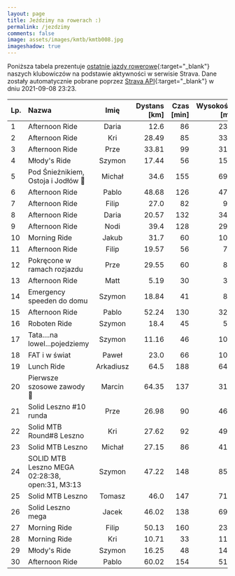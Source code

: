 ```yaml
---
layout: page
title: Jeździmy na rowerach :)
permalink: /jezdzimy
comments: false
image: assets/images/kmtb/kmtb008.jpg
imageshadow: true
---
```


Poniższa tabela prezentuje [ostatnie jazdy rowerowe](https://www.strava.com/clubs/336381){:target="_blank"} naszych klubowiczów na podstawie aktywności w serwisie Strava. Dane zostały automatycznie pobrane poprzez [Strava API](https://developers.strava.com/docs/reference/#api-Clubs-getClubActivitiesById){:target="_blank"} w dniu 2021-09-08 23:23.

Lp. | Nazwa | Imię | Dystans [km] | Czas [min] | Wysokość [m]
:--- | :--- | :---: | ---: | ---: | ---:
1|Afternoon Ride|Daria|12.6|86|230
2|Afternoon Ride|Kri|28.49|85|334
3|Afternoon Ride|Prze|33.81|99|319
4|Młody's Ride|Szymon|17.44|56|159
5|Pod Śnieżnikiem, Ostoja i Jodłów 💚|Michał|34.6|155|698
6|Afternoon Ride|Pablo|48.68|126|472
7|Afternoon Ride|Filip|27.0|82|96
8|Afternoon Ride|Daria|20.57|132|341
9|Afternoon Ride|Nodi|39.4|128|291
10|Morning Ride|Jakub|31.7|60|104
11|Afternoon Ride|Filip|19.57|56|70
12|Pokręcone w ramach rozjazdu|Prze|29.55|60|85
13|Afternoon Ride|Matt|5.19|30|32
14|Emergency speeden do domu|Szymon|18.84|41|82
15|Afternoon Ride|Pablo|52.24|130|320
16|Roboten Ride|Szymon|18.4|45|54
17|Tata....na lowel...pojedziemy|Szymon|11.16|46|107
18|FAT i w świat|Paweł|23.0|66|103
19|Lunch Ride|Arkadiusz|64.5|188|642
20|Pierwsze szosowe zawody 🚴|Marcin|64.35|137|317
21|Solid Leszno #10 runda|Prze|26.98|90|464
22|Solid MTB Round#8 Leszno |Kri|27.62|92|497
23|Solid MTB Leszno|Michał|27.15|86|414
24|SOLID MTB Leszno MEGA 02:28:38, open:31, M3:13|Szymon|47.22|148|856
25|Solid MTB Leszno|Tomasz|46.0|147|712
26|Solid Leszno mega|Jacek|46.02|138|693
27|Morning Ride|Filip|50.13|160|230
28|Morning Ride|Kri|10.71|33|113
29|Młody's Ride|Szymon|16.25|48|149
30|Afternoon Ride|Pablo|60.02|154|511

